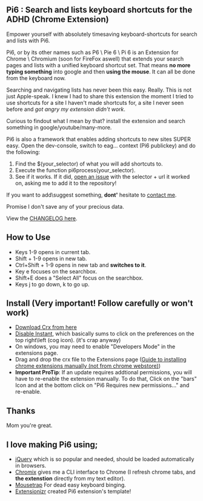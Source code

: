 ## Pi6 : Search and lists keyboard shortcuts for the ADHD (Chrome Extension)
Empower yourself with absolutely timesaving keyboard-shortcuts for search and lists with Pi6.

Pi6, or by its other names such as P6 \ Pie 6 \ Pi 6 is an Extension for Chrome \ Chromium (soon for FireFox aswell) that extends your search pages and lists with a unified keyboard shortcut set. That means **no more typing something** into google and then **using the mouse**. It can all be done from the keyboard now.

Searching and navigating lists has never been this easy. Really. This is not just Apple-speak.
I knew I had to share this extension the moment I tried to use shortcuts for a site I haven't made shortcuts for, a site I never seen before and *got angry my extension didn't work*.

Curious to findout what I mean by that? install the extension and search something in google/youtube/many-more.

Pi6 is also a framework that enables adding shortcuts to new sites SUPER easy.
Open the dev-console, switch to eag... context (Pi6 publickey) and do the following:
1. Find the $(your_selector) of what you will add shortcuts to.
2. Execute the function pi6process(your_selector).
3. See if it works. If it did, [open an issue](https://github.com/wildeyes/Pi6/issues/new) with the selector + url it worked on, asking me to add it to the repository!

If you want to add\suggest something, **dont'** hesitate to [contact me](364saga@gmail.com).

Promise I don't save any of your precious data.

View the [CHANGELOG here](https://raw.github.com/wildeyes/Pi6/master/CHANGELOG.md).

## How to Use
- Keys 1-9 opens in current tab.
- Shift + 1-9 opens in new tab.
- Ctrl+Shift + 1-9 opens in new tab and **switches to it**.
- Key e focuses on the searchbox.
- Shift+E does a "Select All" focus on the searchbox.
- Keys j to go down, k to go up.

## Install (Very important! Follow carefully or won't work)
- [Download Crx from here](https://github.com/wildeyes/Pi6/raw/master/data/pi6.crx)
- [Disable Instant](https://www.google.com/search?q=disable+google+instant), which basically sums to click on the preferences on the top right\left (cog icon). (it's crap anyway)
- On windows, you may need to enable "Developers Mode" in the extensions page.
- Drag and drop the crx file to the Extensions page ([Guide to installing chrome extensions manually (not from chrome webstore)](https://www.google.com/search?q=how+to+install+chrome+extensions+manually))
- **Important ProTip**: If an update requires addtional permissions, you will have to re-enable the extension manually. To do that, Click on the "bars" Icon and at the bottom click on "Pi6 Requires new permissions..." and re-enable.

## Thanks
Mom you're great.

## I love making Pi6 using;
- [jQuery](http://jquery.com/) which is so popular and needed, should be loaded automatically in browsers.
- [Chromix](https://github.com/smblott-github/chromix) gives me a CLI interface to Chrome (I refresh chrome tabs, and **the extenstion** directly from my text editor).
- [Mousetrap](http://craig.is/killing/mice) For dead easy keyboard binging.
- [Extensionizr](http://extensionizr.com) created Pi6 extension's template!